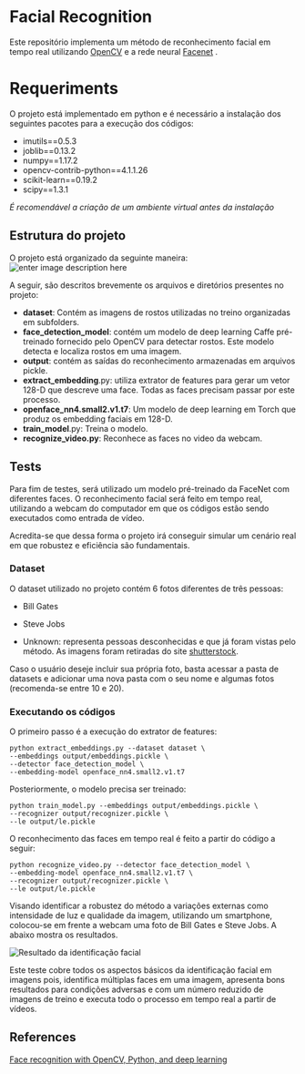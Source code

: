 # Facial Recognition


Este repositório implementa um método de reconhecimento facial em tempo real utilizando [OpenCV](https://opencv.org/) e a rede neural [Facenet](https://arxiv.org/pdf/1503.03832.pdf) .




# Requeriments
O projeto está implementado em python e é necessário a instalação dos seguintes pacotes para a execução dos códigos:

- imutils==0.5.3
- joblib==0.13.2
- numpy==1.17.2
- opencv-contrib-python==4.1.1.26
- scikit-learn==0.19.2
- scipy==1.3.1

*É recomendável a criação de um ambiente virtual antes da instalação* 

## Estrutura do projeto 

O projeto está organizado da seguinte maneira:
 ![enter image description here](https://lh4.googleusercontent.com/F9RIVVpcwXImOfvKoBCRKAbHeTnEYmsA5QbxzLjVKsMkHxpayVSuYjvKzvg4qNFdP7oaW1SMhNjCt6PxFRZ2ht1AcBvci43b3LygjdChkGlSlEO3Wbx-N0q3fm1NH8V1iuNEgoTQ)

A seguir, são descritos brevemente os arquivos e diretórios presentes no projeto:
-  **dataset**: Contém as imagens de rostos utilizadas no treino organizadas em subfolders.  
-   **face_detection_model**: contém um modelo de deep learning Caffe pré-treinado fornecido pelo OpenCV para detectar rostos. Este modelo detecta e localiza rostos em uma imagem.
-   **output**: contém as saídas do reconhecimento armazenadas em arquivos pickle.
-   **extract_embedding**.py: utiliza extrator de features para gerar um vetor 128-D que descreve uma face. Todas as faces precisam passar por este processo.
-   **openface_nn4.small2.v1.t7**: Um modelo de deep learning em Torch que produz os embedding faciais em 128-D.
-   **train_model**.py: Treina o modelo.
- **recognize_video.py**: Reconhece as faces no video da webcam.


## Tests

Para fim de testes, será utilizado um modelo pré-treinado da FaceNet com diferentes faces. O reconhecimento facial será feito em tempo real, utilizando a webcam do computador em que os códigos estão sendo executados como entrada de vídeo.

Acredita-se que dessa forma o projeto irá conseguir simular um cenário real em que robustez e eficiência são fundamentais.

### Dataset

O dataset utilizado no projeto contém 6 fotos diferentes de três pessoas:

-   Bill Gates
    
-   Steve Jobs
  
-   Unknown: representa pessoas desconhecidas e que já foram vistas pelo método. As imagens foram retiradas do site [shutterstock](https://www.shutterstock.com/?pl=PPC_GOO_BR_BD-264663191462&cr=ec&kw=shutterstocks&gclid=CjwKCAjwzdLrBRBiEiwAEHrAYiGZ2z7Orb958rPQUfwsDix8a5cnI-iVuTu8McXYfxPLgTjWeLPIcxoC52MQAvD_BwE&gclsrc=aw.ds).
    
Caso o usuário deseje incluir sua própria foto, basta acessar a pasta de datasets e adicionar uma nova pasta com o seu nome e algumas fotos (recomenda-se entre 10 e 20).
### Executando os códigos

O primeiro passo é a execução do extrator de features:

    python extract_embeddings.py --dataset dataset \  
    --embeddings output/embeddings.pickle \  
    --detector face_detection_model \  
    --embedding-model openface_nn4.small2.v1.t7

Posteriormente, o modelo precisa ser treinado:

    python train_model.py --embeddings output/embeddings.pickle \  
    --recognizer output/recognizer.pickle \  
    --le output/le.pickle

O reconhecimento das faces em tempo real é feito a partir do código a seguir:

    python recognize_video.py --detector face_detection_model \  
    --embedding-model openface_nn4.small2.v1.t7 \  
    --recognizer output/recognizer.pickle \  
    --le output/le.pickle

Visando identificar a robustez do método a variações externas como intensidade de luz e qualidade da imagem, utilizando um smartphone, colocou-se em frente a webcam uma foto de Bill Gates e Steve Jobs. A abaixo mostra os resultados.

![Resultado da identificação facial](https://lh3.googleusercontent.com/tWBfre17r1h7jjijtZiHBeTSZPcq99bxsBny4eLQi2iRiPs4iypN5q8nOydi63rn3zcB7oumVapDKA)

Este teste cobre todos os aspectos básicos da identificação facial em imagens pois, identifica múltiplas faces em uma imagem, apresenta bons resultados para condições adversas e com um número reduzido de imagens de treino e executa todo o processo em tempo real a partir de vídeos.
## References
 [Face recognition with OpenCV, Python, and deep learning](https://www.pyimagesearch.com/2018/06/18/face-recognition-with-opencv-python-and-deep-learning/)

